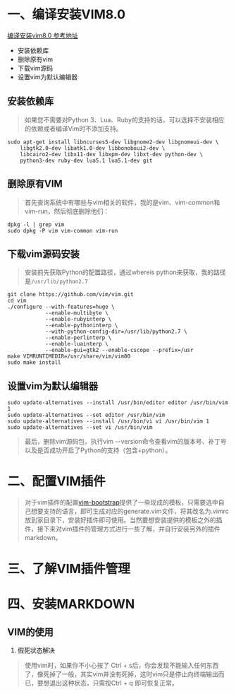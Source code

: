 # 一、编译安装VIM8.0
[编译安装vim8.0 参考地址](http://blog.csdn.net/a464057216/article/details/52821171)
 * 安装依赖库
 * 删除原有vim
 * 下载vim源码
 * 设置vim为默认编辑器
## 安装依赖库
 >如果您不需要对Python 3、Lua、Ruby的支持的话，可以选择不安装相应的依赖或者编译Vim时不添加支持。
 ```
 sudo apt-get install libncurses5-dev libgnome2-dev libgnomeui-dev \
     libgtk2.0-dev libatk1.0-dev libbonoboui2-dev \
     libcairo2-dev libx11-dev libxpm-dev libxt-dev python-dev \
     python3-dev ruby-dev lua5.1 lua5.1-dev git
 ```
## 删除原有VIM
>首先查询系统中有哪些与vim相关的软件，我的是vim、vim-common和vim-run，然后彻底删除他们：
```
dpkg -l | grep vim
sudo dpkg -P vim vim-common vim-run
```
## 下载vim源码安装
>安装前先获取Python的配置路径，通过whereis python来获取，我的路径是`/usr/lib/python2.7`
```
git clone https://github.com/vim/vim.git
cd vim
./configure --with-features=huge \
            --enable-multibyte \
            --enable-rubyinterp \
            --enable-pythoninterp \
            --with-python-config-dir=/usr/lib/python2.7 \
            --enable-perlinterp \
            --enable-luainterp \
            --enable-gui=gtk2 --enable-cscope --prefix=/usr
make VIMRUNTIMEDIR=/usr/share/vim/vim80
sudo make install
```
## 设置vim为默认编辑器
```
sudo update-alternatives --install /usr/bin/editor editor /usr/bin/vim 1
sudo update-alternatives --set editor /usr/bin/vim
sudo update-alternatives --install /usr/bin/vi vi /usr/bin/vim 1
sudo update-alternatives --set vi /usr/bin/vim
```
>最后，删除vim源码包，执行vim --version命令查看vim的版本号、补丁号以及是否成功开启了Python的支持（包含+python）。
# 二、配置VIM插件
>对于vim插件的配置[vim-bootstrap](http://vim-bootstrap.com/)提供了一些现成的模板，只需要选中自己想要支持的语言，即可生成对应的generate.vim文件，将其改名为.vimrc放到家目录下，安装好插件即可使用。当然要想安装提供的模板之外的插件，接下来对vim插件的管理方式进行一些了解，并自行安装另外的插件markdown。
# 三、了解VIM插件管理

# 四、安装MARKDOWN

## VIM的使用
1. 假死状态解决
> 使用vim时，如果你不小心按了 Ctrl + s后，你会发现不能输入任何东西了，像死掉了一般，其实vim并没有死掉，这时vim只是停止向终端输出而已，要想退出这种状态，只需按Ctrl + q 即可恢复正常。
